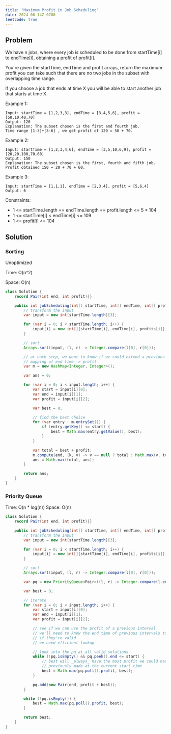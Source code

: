 ```yaml
---
title: "Maximum Profit in Job Scheduling"
date: 2024-08-14Z-0700
leetcode: true
---
```


## Problem

We have n jobs, where every job is scheduled to be done from startTime[i] to endTime[i], obtaining a profit of profit[i].

You're given the startTime, endTime and profit arrays, return the maximum profit you can take such that there are no two jobs in the subset with overlapping time range.

If you choose a job that ends at time X you will be able to start another job that starts at time X.

Example 1:

```text
Input: startTime = [1,2,3,3], endTime = [3,4,5,6], profit = [50,10,40,70]
Output: 120
Explanation: The subset chosen is the first and fourth job.
Time range [1-3]+[3-6] , we get profit of 120 = 50 + 70.
```

Example 2:

```text
Input: startTime = [1,2,3,4,6], endTime = [3,5,10,6,9], profit = [20,20,100,70,60]
Output: 150
Explanation: The subset chosen is the first, fourth and fifth job.
Profit obtained 150 = 20 + 70 + 60.
```

Example 3:

```text
Input: startTime = [1,1,1], endTime = [2,3,4], profit = [5,6,4]
Output: 6
```

Constraints:

- 1 <= startTime.length == endTime.length == profit.length <= 5 \* 104
- 1 <= startTime[i] < endTime[i] <= 109
- 1 <= profit[i] <= 104

## Solution

### Sorting

Unoptimized

Time: O(n^2)

Space: O(n)

```java
class Solution {
    record Pair(int end, int profit){}

    public int jobScheduling(int[] startTime, int[] endTime, int[] profits) {
        // transform the input
        var input = new int[startTime.length][3];

        for (var i = 0; i < startTime.length; i++) {
            input[i] = new int[]{startTime[i], endTime[i], profits[i]};
        }

        // sort
        Arrays.sort(input, (l, r) -> Integer.compare(l[0], r[0]));

        // at each step, we want to know if we could extend a previous choice
        // mapping of end time -> profit
        var m = new HashMap<Integer, Integer>();

        var ans = 0;

        for (var i = 0; i < input.length; i++) {
            var start = input[i][0];
            var end = input[i][1];
            var profit = input[i][2];

            var best = 0;

            // find the best choice
            for (var entry : m.entrySet()) {
                if (entry.getKey() <= start) {
                    best = Math.max(entry.getValue(), best);
                }
            }

            var total = best + profit;
            m.compute(end, (k, v) -> v == null ? total : Math.max(v, total));
            ans = Math.max(total, ans);
        }

        return ans;
    }
}
```

### Priority Queue

Time: O(n \* log(n))
Space: O(n)

```java
class Solution {
    record Pair(int end, int profit){}

    public int jobScheduling(int[] startTime, int[] endTime, int[] profits) {
        // transform the input
        var input = new int[startTime.length][3];

        for (var i = 0; i < startTime.length; i++) {
            input[i] = new int[]{startTime[i], endTime[i], profits[i]};
        }

        // sort
        Arrays.sort(input, (l, r) -> Integer.compare(l[0], r[0]));

        var pq = new PriorityQueue<Pair>((l, r) -> Integer.compare(l.end, r.end));

        var best = 0;

        // iterate
        for (var i = 0; i < input.length; i++) {
            var start = input[i][0];
            var end = input[i][1];
            var profit = input[i][2];

            // see if we can use the profit of a previous interval
            // we'll need to know the end time of previous intervals to know
            // if they're valid
            // we need efficient lookup

            // look into the pq at all valid solutions
            while (!pq.isEmpty() && pq.peek().end <= start) {
                // best will _always_ have the most profit we could have
                // previously made at the current start time
                best = Math.max(pq.poll().profit, best);
            }

            pq.add(new Pair(end, profit + best));
        }

        while (!pq.isEmpty()) {
            best = Math.max(pq.poll().profit, best);
        }

        return best;
    }
}
```
